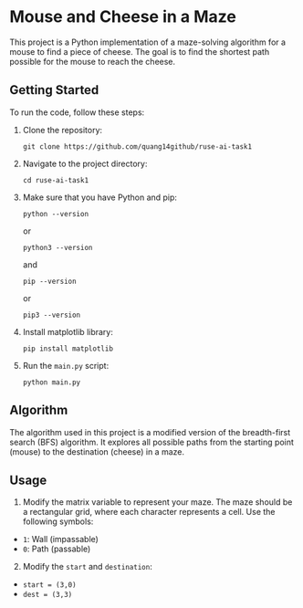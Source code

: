 # Mouse and Cheese in a Maze

This project is a Python implementation of a maze-solving algorithm for a mouse to find a piece of cheese. The goal is to find the shortest path possible for the mouse to reach the cheese.

## Getting Started

To run the code, follow these steps:

1. Clone the repository:

   ```shell
   git clone https://github.com/quang14github/ruse-ai-task1
   ```

2. Navigate to the project directory:

   ```shell
   cd ruse-ai-task1
   ```

3. Make sure that you have Python and pip:

   ```shell
   python --version
   ```

   or

   ```shell
   python3 --version
   ```

   and

   ```shell
   pip --version
   ```

   or

   ```shell
   pip3 --version
   ```

4. Install matplotlib library:

   ```shell
   pip install matplotlib
   ```

5. Run the `main.py` script:

   ```shell
   python main.py
   ```

## Algorithm

The algorithm used in this project is a modified version of the breadth-first search (BFS) algorithm. It explores all possible paths from the starting point (mouse) to the destination (cheese) in a maze.

## Usage

1. Modify the matrix variable to represent your maze. The maze should be a rectangular grid, where each character represents a cell. Use the following symbols:

- `1`: Wall (impassable)
- `0`: Path (passable)

2. Modify the `start` and `destination`:

- `start = (3,0)`
- `dest = (3,3)`
